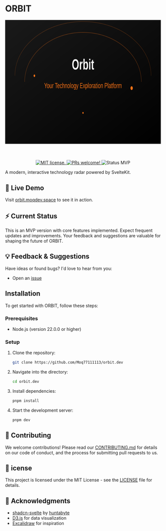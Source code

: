 # ORBIT


<h4 align="center">
   <picture>
      <img alt="Orbit" src="https://raw.githubusercontent.com/Moq77111113/orbit.dev/main/static/cover.svg" width="800" height="400" />
      </picture>
 </h4>



<br />
<p align="center">
  <a href="https://github.com/moq77111113/orbit.dev/blob/master/LICENSE">
    <img alt="MIT license." src="https://img.shields.io/badge/license-MIT-blue.svg"  />
  </a>
  <a href="https://github.com/Moq77111113/orbit.dev/blob/main/CONTRIBUTING.md">
    <img alt="PRs welcome!" src="https://img.shields.io/badge/PRs-welcome-brightgreen.svg?style=flat"  />
  </a>
   <img alt="Status MVP" src="https://img.shields.io/badge/status-MVP-orange.svg"  />
</p>

A modern, interactive technology radar powered by SvelteKit.

## 🚀 Live Demo

Visit [orbit.moqdev.space](https://orbit.moqdev.space) to see it in action.

## ⚡ Current Status
This is an MVP version with core features implemented. Expect frequent updates and improvements. Your feedback and suggestions are valuable for shaping the future of ORBIT.

## 💡 Feedback & Suggestions
Have ideas or found bugs? I'd love to hear from you:
- Open an [issue](https://github.com/Moq77111113/orbit.dev/issues)

## Installation

To get started with ORBIT, follow these steps:

### Prerequisites

- Node.js (version 22.0.0 or higher)

### Setup

1. Clone the repository:
   ```sh
   git clone https://github.com/Moq77111113/orbit.dev
   ```

2. Navigate into the directory:
   ```sh
   cd orbit.dev
   ```

3. Install dependencies:
   ```sh
   pnpm install
   ```

4. Start the development server:
   ```sh
   pnpm dev
   ```


## 🤝 Contributing

We welcome contributions! Please read our [CONTRIBUTING.md](./CONTRIBUTING.md) for details on our code of conduct, and the process for submitting pull requests to us.

## 📝 icense

This project is licensed under the MIT License - see the [LICENSE](./LICENSE) file for details.

## 🙏 Acknowledgments

- [shadcn-svelte](https://shadcn-svelte.com/) by <u>huntabyte</u>
- [D3.js](https://d3js.org/) for data visualization
- [Excalidraw](https://github.com/excalidraw/excalidraw) for inspiration
